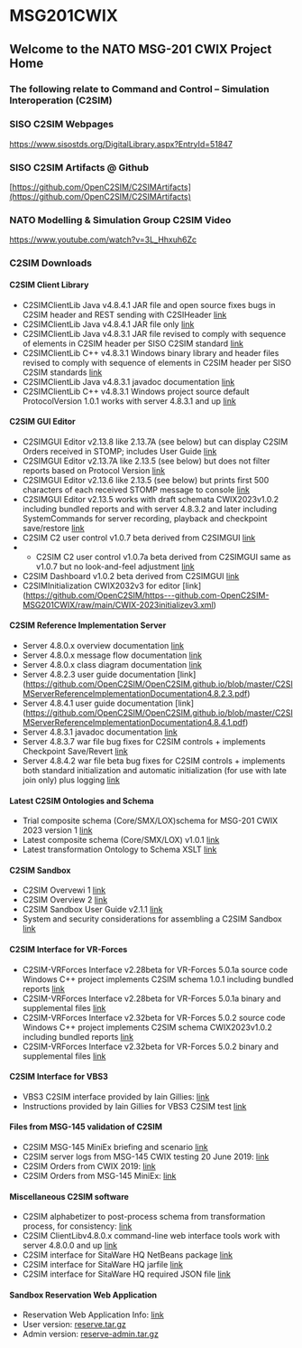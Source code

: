# MSG201CWIX
 ## Welcome to the NATO MSG-201 CWIX Project Home

### The following relate to Command and Control – Simulation Interoperation (C2SIM)

### SISO C2SIM Webpages
https://www.sisostds.org/DigitalLibrary.aspx?EntryId=51847 

### SISO C2SIM Artifacts @ Github
[https://github.com/OpenC2SIM/C2SIMArtifacts](https://github.com/OpenC2SIM/C2SIMArtifacts)

### NATO Modelling & Simulation Group C2SIM Video
https://www.youtube.com/watch?v=3L_Hhxuh6Zc

### C2SIM Downloads
#### C2SIM Client Library 
- C2SIMClientLib Java v4.8.4.1 JAR file and open source fixes bugs in C2SIM header and REST sending with C2SIHeader [link](https://github.com/OpenC2SIM/OpenC2SIM.github.io/blob/master/C2SIMClientLibv4.8.4.1.zip)
- C2SIMClientLib Java v4.8.4.1 JAR file only [link](https://github.com/OpenC2SIM/OpenC2SIM.github.io/blob/master/C2SIMClientLibv4.8.4.1bindary.zip)
- C2SIMClientLib Java v4.8.3.1 JAR file revised to comply with sequence of elements in C2SIM header per SISO C2SIM standard [link](https://github.com/OpenC2SIM/OpenC2SIM.github.io/blob/master/C2SIMClientLibv4.8.3.1.zip)
- C2SIMClientLib C++ v4.8.3.1 Windows binary library and header files revised to comply with sequence of elements in C2SIM header per SISO C2SIM standards [link](https://github.com/OpenC2SIM/OpenC2SIM.github.io/blob/master/C%2B%2BC2SIMClientLibBinaryv4.8.3.1.zip) 
- C2SIMClientLib Java v4.8.3.1 javadoc documentation [link](https://github.com/OpenC2SIM/OpenC2SIM.github.io/blob/master/C2SIMClient_Libv4.8.3.1-javadoc.zip)
- C2SIMClientLib C++ v4.8.3.1 Windows project source default ProtocolVersion 1.0.1 works with server 4.8.3.1 and up [link](https://github.com/OpenC2SIM/OpenC2SIM.github.io/blob/master/C%2B%2BC2SIMClientLibv4.8.3.1.zip)

#### C2SIM GUI Editor
- C2SIMGUI Editor v2.13.8 like 2.13.7A (see below) but can display C2SIM Orders received in STOMP; includes User Guide [link](https://github.com/OpenC2SIM/https---github.com-OpenC2SIM-MSG201CWIX/blob/master/C2SIMGUIv2.13.8.zip)
- C2SIMGUI Editor v2.13.7A like 2.13.5 (see below) but does not filter reports based on Protocol Version [link](https://github.com/OpenC2SIM/https---github.com-OpenC2SIM-MSG201CWIX/blob/master/C2SIMGUIv2.13.7A.zip)
- C2SIMGUI Editor v2.13.6 like 2.13.5 (see below) but prints first 500 characters of each received STOMP message to console [link](https://github.com/OpenC2SIM/https---github.com-OpenC2SIM-MSG201CWIX/blob/master/C2SIMGUIv2.13.6.zip)
- C2SIMGUI Editor v2.13.5 works with draft schemata CWIX2023v1.0.2 including bundled reports and with server 4.8.3.2 and later including SystemCommands for server recording, playback and checkpoint save/restore [link](https://github.com/OpenC2SIM/https---github.com-OpenC2SIM-MSG201CWIX/blob/master/C2SIMGUIv2.13.5.zip)
- C2SIM C2 user control v1.0.7 beta derived from C2SIMGUI [link](https://github.com/OpenC2SIM/https---github.com-OpenC2SIM-MSG201CWIX/blob/master/C2SIMcontrolv1.0.7.zip)
- - C2SIM C2 user control v1.0.7a beta derived from C2SIMGUI same as v1.0.7 but no look-and-feel adjustment [link](https://github.com/OpenC2SIM/https---github.com-OpenC2SIM-MSG201CWIX/blob/master/C2SIMcontrolv1.0.7a.zip)
- C2SIM Dashboard v1.0.2 beta derived from C2SIMGUI [link](https://github.com/OpenC2SIM/https---github.com-OpenC2SIM-MSG201CWIX/blob/master/C2SIMdashboardv1.0.1.zip)
- C2SIMInitialization CWIX2032v3 for editor [link] (https://github.com/OpenC2SIM/https---github.com-OpenC2SIM-MSG201CWIX/raw/main/CWIX-2023initializev3.xml)

#### C2SIM Reference Implementation Server
- Server 4.8.0.x overview documentation [link](https://github.com/OpenC2SIM/OpenC2SIM.github.io/blob/master/MSCOE_Server-22May.pdf)
- Server 4.8.0.x message flow documentation [link](https://github.com/OpenC2SIM/OpenC2SIM.github.io/blob/master/C2SIM%20Server%20Message%20Flow_20200325.pdf)
- Server 4.8.0.x class diagram documentation [link](https://github.com/OpenC2SIM/OpenC2SIM.github.io/blob/master/C2SIM_Server_UML.pdf)
- Server 4.8.2.3 user guide documentation [link] (https://github.com/OpenC2SIM/OpenC2SIM.github.io/blob/master/C2SIMServerReferenceImplementationDocumentation4.8.2.3.pdf)
- Server 4.8.4.1 user guide documentation [link] (https://github.com/OpenC2SIM/OpenC2SIM.github.io/blob/master/C2SIMServerReferenceImplementationDocumentation4.8.4.1.pdf)
- Server 4.8.3.1 javadoc documentation [link](https://github.com/OpenC2SIM/OpenC2SIM.github.io/blob/master/C2SIMServerv4.8.3.1-apidocs.zip)
- Server 4.8.3.7 war file bug fixes for C2SIM controls + implements Checkpoint Save/Revert [link](https://github.com/OpenC2SIM/https---github.com-OpenC2SIM-MSG201CWIX/blob/master/C2SIMServer%23%234.8.3.7.war)
- Server 4.8.4.2 war file beta bug fixes for C2SIM controls + implements both standard initialization and automatic initialization (for use with late join only) plus logging [link](https://github.com/OpenC2SIM/https---github.com-OpenC2SIM-MSG201CWIX/blob/master/C2SIMServer%23%234.8.4.2.war)

#### Latest C2SIM Ontologies and Schema
- Trial composite schema (Core/SMX/LOX)schema for MSG-201 CWIX 2023 version 1 [link](https://github.com/OpenC2SIM/OpenC2SIM.github.io/blob/master/C2SIM_SMX_LOX_CWIX2023v2.xsd)
- Latest composite schema (Core/SMX/LOX) v1.0.1 [link](https://github.com/OpenC2SIM/OpenC2SIM.github.io/blob/master/C2SIM_SMX_LOX_V1.0.1.xsd)
- Latest transformation Ontology to Schema XSLT [link](https://github.com/OpenC2SIM/OpenC2SIM.github.io/blob/master/C2SIMOntologyToC2SIMSchemaV1.0.1.xslt)

#### C2SIM Sandbox
- C2SIM Overvewi 1 [link](https://github.com/OpenC2SIM/OpenC2SIM.github.io/blob/master/C2SIMoverview2%2Cpdf.pdf)
- C2SIM Overview 2 [link](https://github.com/OpenC2SIM/OpenC2SIM.github.io/blob/master/C2SIM-Overview1.pdf)
- C2SIM Sandbox User Guide v2.1.1 [link](https://github.com/OpenC2SIM/OpenC2SIM.github.io/blob/master/C2SIM%20SandBox%20User%20Guide%20v2.1.1.pdf)
- System and security considerations for assembling a C2SIM Sandbox [link](https://github.com/OpenC2SIM/OpenC2SIM.github.io/blob/master/AssemblingC2SIMSandbox.pdf)

#### C2SIM Interface for VR-Forces
- C2SIM-VRForces Interface v2.28beta for VR-Forces 5.0.1a source code Windows C++ project implements C2SIM schema 1.0.1 including bundled reports [link](https://github.com/OpenC2SIM/https---github.com-OpenC2SIM-MSG201CWIX/blob/master/c2simVRFinterfacev2.29.zip)
- C2SIM-VRForces Interface v2.28beta for VR-Forces 5.0.1a binary and supplemental files [link](https://github.com/OpenC2SIM/https---github.com-OpenC2SIM-MSG201CWIX/blob/master/Install-C2SIM-VRFv2.29.zip)
- C2SIM-VRForces Interface v2.32beta for VR-Forces 5.0.2 source code Windows C++ project implements C2SIM schema CWIX2023v1.0.2 including bundled reports [link](https://github.com/OpenC2SIM/https---github.com-OpenC2SIM-MSG201CWIX/raw/main/c2simVRFinterfacev2.32.zip)
- C2SIM-VRForces Interface v2.32beta for VR-Forces 5.0.2 binary and supplemental files [link](https://github.com/OpenC2SIM/https---github.com-OpenC2SIM-MSG201CWIX/raw/main/Install-C2SIM-VRFv2.32.zip)

#### C2SIM Interface for VBS3
- VBS3 C2SIM interface provided by Iain Gillies:
    [link](https://github.com/OpenC2SIM/OpenC2SIM.github.io/blob/master/VBS3_C2Sim.zip)
- Instructions provided by Iain Gillies for VBS3 C2SIM test
    [link](https://github.com/OpenC2SIM/OpenC2SIM.github.io/blob/master/c2sim-test.Intro.zip)

#### Files from MSG-145 validation of C2SIM
- C2SIM MSG-145 MiniEx briefing and scenario [link](https://github.com/OpenC2SIM/OpenC2SIM.github.io/blob/master/C2SIM_CAX_Forum_2019.pdf)
- C2SIM server logs from MSG-145 CWIX testing 20 June 2019:
    [link](https://github.com/OpenC2SIM/OpenC2SIM.github.io/blob/master/MSG-145_CWIX2019_serverlogs.zip)
- C2SIM Orders from CWIX 2019:
    [link](https://github.com/OpenC2SIM/OpenC2SIM.github.io/blob/master/OrdersCWIX2019-rev1.zip)
- C2SIM Orders from MSG-145 MiniEx:
    [link](https://github.com/OpenC2SIM/OpenC2SIM.github.io/blob/master/OrdersMiniEx.zip)

#### Miscellaneous C2SIM software
- C2SIM alphabetizer to post-process schema from transformation process, for consistency: 
     [link](https://github.com/OpenC2SIM/OpenC2SIM.github.io/blob/master/C2SIMAlphabetize1.0.0beta.zip)
- C2SIM ClientLibv4.8.0.x command-line web interface tools work with server 4.8.0.0 and up [link](https://github.com/OpenC2SIM/OpenC2SIM.github.io/blob/master/C2SIMClientLib-command-line.zip)
- C2SIM interface for SitaWare HQ NetBeans package [link](SWC2S.zip)
- C2SIM interface for SitaWare HQ jarfile [link](SWC2S-1.0_ALL.jar)
- C2SIM interface for SitaWare HQ required JSON file [link](SWsymbol.json)

#### Sandbox Reservation Web Application
- Reservation Web Application Info: [link](https://github.com/OpenC2SIM/OpenC2SIM.github.io/raw/master/C2SIM%20Sandbox%20Reservation%20System%20Info.pdf)
- User version: [reserve.tar.gz](https://github.com/OpenC2SIM/OpenC2SIM.github.io/raw/master/reserve.tar.gz)
- Admin version: [reserve-admin.tar.gz](https://github.com/OpenC2SIM/OpenC2SIM.github.io/raw/master/reserve-admin.tar.gz)
